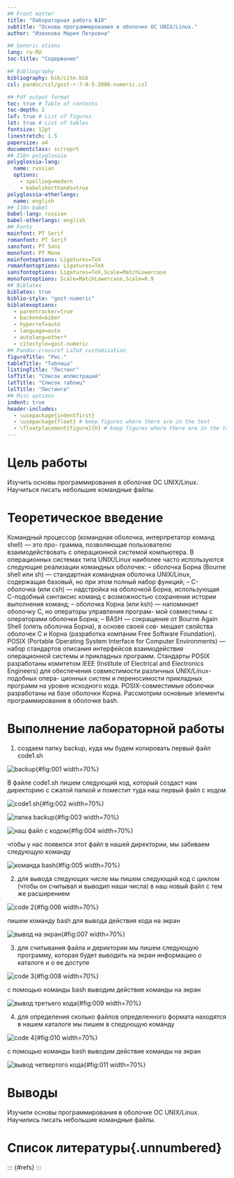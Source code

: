 ```yaml
---
## Front matter
title: "Лабораторная работа №10"
subtitle: "Основы программирования в оболочке ОС UNIX/Linux."
author: "Извекова Мария Петровна"

## Generic otions
lang: ru-RU
toc-title: "Содержание"

## Bibliography
bibliography: bib/cite.bib
csl: pandoc/csl/gost-r-7-0-5-2008-numeric.csl

## Pdf output format
toc: true # Table of contents
toc-depth: 2
lof: true # List of figures
lot: true # List of tables
fontsize: 12pt
linestretch: 1.5
papersize: a4
documentclass: scrreprt
## I18n polyglossia
polyglossia-lang:
  name: russian
  options:
	- spelling=modern
	- babelshorthands=true
polyglossia-otherlangs:
  name: english
## I18n babel
babel-lang: russian
babel-otherlangs: english
## Fonts
mainfont: PT Serif
romanfont: PT Serif
sansfont: PT Sans
monofont: PT Mono
mainfontoptions: Ligatures=TeX
romanfontoptions: Ligatures=TeX
sansfontoptions: Ligatures=TeX,Scale=MatchLowercase
monofontoptions: Scale=MatchLowercase,Scale=0.9
## Biblatex
biblatex: true
biblio-style: "gost-numeric"
biblatexoptions:
  - parentracker=true
  - backend=biber
  - hyperref=auto
  - language=auto
  - autolang=other*
  - citestyle=gost-numeric
## Pandoc-crossref LaTeX customization
figureTitle: "Рис."
tableTitle: "Таблица"
listingTitle: "Листинг"
lofTitle: "Список иллюстраций"
lotTitle: "Список таблиц"
lolTitle: "Листинги"
## Misc options
indent: true
header-includes:
  - \usepackage{indentfirst}
  - \usepackage{float} # keep figures where there are in the text
  - \floatplacement{figure}{H} # keep figures where there are in the text
---
```


# Цель работы

Изучить основы программирования в оболочке ОС UNIX/Linux. Научиться писать
небольшие командные файлы.


# Теоретическое введение

Командный процессор (командная оболочка, интерпретатор команд shell) — это про-
грамма, позволяющая пользователю взаимодействовать с операционной системой
компьютера. В операционных системах типа UNIX/Linux наиболее часто используются
следующие реализации командных оболочек:
– оболочка Борна (Bourne shell или sh) — стандартная командная оболочка UNIX/Linux,
содержащая базовый, но при этом полный набор функций;
– С-оболочка (или csh) — надстройка на оболочкой Борна, использующая С-подобный
синтаксис команд с возможностью сохранения истории выполнения команд;
– оболочка Корна (или ksh) — напоминает оболочку С, но операторы управления програм-
мой совместимы с операторами оболочки Борна;
– BASH — сокращение от Bourne Again Shell (опять оболочка Борна), в основе своей сов-
мещает свойства оболочек С и Корна (разработка компании Free Software Foundation).
POSIX (Portable Operating System Interface for Computer Environments) — набор стандартов
описания интерфейсов взаимодействия операционной системы и прикладных программ.
Стандарты POSIX разработаны комитетом IEEE (Institute of Electrical and Electronics
Engineers) для обеспечения совместимости различных UNIX/Linux-подобных опера-
ционных систем и переносимости прикладных программ на уровне исходного кода.
POSIX-совместимые оболочки разработаны на базе оболочки Корна.
Рассмотрим основные элементы программирования в оболочке bash. 

# Выполнение лабораторной работы

1. создаем папку backup, куда мы будем копировать первый файл code1.sh

![backup](image/1.jpg){#fig:001 width=70%}

В файле code1.sh пишем следующий код, который создаст нам директорию с сжатой папкой и поместит туда наш первый файл с кодом

![code1.sh](image/2.jpg){#fig:002 width=70%}

![папка backup](image/10.jpg){#fig:003 width=70%}

![наш файл с кодом](image/12.jpg){#fig:004 width=70%}

чтобы у нас появился этот файл в нашей директории, мы забиваем следующую команду
 
 ![команда bash](image/3.jpg){#fig:005 width=70%}
 
 2. для вывода следующих числе мы пишем следующий код с циклом (чтобы он считывал и выводил наши числа) в наш новый файл с тем же расширением
 
 ![code 2](image/4.jpg){#fig:006 width=70%}
 
 пишем команду bash для вывода действия кода на экран
 
 ![вывод на экран](image/5.jpg){#fig:007 width=70%}
 
 
3. для считывания файла и дериктории мы пишем следующую программу, которая будет выводить на экран информацию о каталоге и о ее доступе

![code 3](image/6.jpg){#fig:008 width=70%}

с помощью команды bash выводим действие команды на экран

![вывод третьего кода](image/7.jpg){#fig:009 width=70%}

4. для определения сколько файлов определенного формата находятся в нашем каталоге мы пишем в следующую команду


![code 4](image/8.jpg){#fig:010 width=70%}

с помощью команды bash выводим действие команды на экран

![вывод четвертого кода](image/9.jpg){#fig:011 width=70%}

# Выводы

Изучили основы программирования в оболочке ОС UNIX/Linux. Научились писать
небольшие командные файлы.

# Список литературы{.unnumbered}

::: {#refs}
:::
